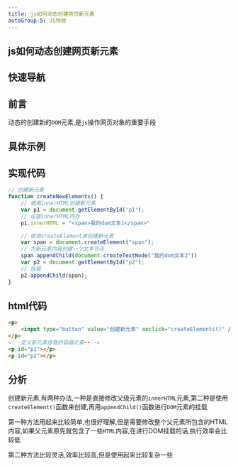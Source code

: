 ```yaml
---
title: js如何动态创建网页新元素
autoGroup-5: JS特效
---
```


## js如何动态创建网页新元素

## 快速导航

<TOC />

## 前言

动态的创建新的`DOM`元素,是`js`操作网页对象的重要手段

## 具体示例

<jingdiantexiao-createElem />

## 实现代码

```js
// 创建新元素
function createNewElements() {
    // 使用innerHTML创建新元素
    var p1 = document.getElementById('p1');
    // 设置innerHTML内存
    p1.innerHTML = "<span>我的dom文本1</span>"

    // 使用createElement来创建新元素
    var span = document.createElement("span");
    // 为新元素内容创建一个文本节点
    span.appendChild(document.createTextNode("我的dom文本2"))
    var p2 = document.getElementById("p2");
    // 挂载
    p2.appendChild(span);
}
```

## html代码

```html
<p>
    <input type="button" value="创建新元素" onclick="createElements()" />
</p>
<!--定义新元素挂载的容器元素---->
<p id="p1"></p>
<p id="p2"></p>
```

## 分析

创建新元素,有两种办法,一种是直接修改父级元素的`innerHTML`元素,第二种是使用`createElement()`函数来创建,再用`appendChild()`函数进行`DOM`元素的挂载

第一种方法用起来比较简单,也很好理解,但是需要修改整个父元素所包含的HTML内容,如果父元素原先就包含了一些`HTML`内容,在进行DOM挂载的话,执行效率会比较低

第二种方法比较灵活,效率比较高,但是使用起来比较复杂一些

<footer-FooterLink :isShareLink="false" :isDaShang="true" />
<footer-FeedBack />


